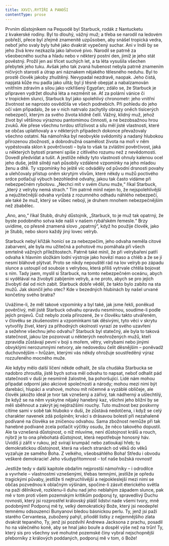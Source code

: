 ```yaml
---
title: XXVI\.RYTÍŘI A PANOŠI
contentType: prose
---
```


<section>

Prvním důstojníkem na Pequodě byl Starbuck, rodák z Nantucketu z kvakerské rodiny. Byl to dlouhý, vážný muž; a třeba se narodil na ledovém pobřeží, přece byl zřejmě znamenitě uzpůsoben, aby snášel tropická vedra, neboť jeho svaly byly tuhé jako dvakrát vypečený suchar. Ani v Indii by se jeho živá krev nezkazila jako lahvové pivo. Narodil se patrně za všeobecného sucha a hladu nebo v některý postní den, jimiž je jeho stát pověstný. Prožil jen asi třicet suchých let, a ta léta vysušila všechen přebytek jeho tuku. Avšak jeho tak zvaná hubenost nebyla patrně znamením ničivých starostí a útrap ani náznakem nějakého tělesného neduhu. Byl to prostě člověk jakoby zhuštěný. Nevypadal nezdravě, naopak. Jeho čistá, napjatá kůže mu padla jako ulitá; byl jí těsně obepjat a nabalzamován vnitřním zdravím a silou jako vzkříšený Egypťan; zdálo se, že Starbuck je připraven vydržet dlouhá léta a nezměnit se. Ať za polární vánice či v tropickém slunci, Starbuck byl jako spolehlivý chronometr: jeho vnitřní životnost se naprosto osvědčila ve všech podnebích. Při pohledu do jeho očí vám připadalo, že se v nich natrvalo zachytily obrazy oněch tisícerých nebezpečí, kterým za svého života klidně čelil. Vážný, klidný muž, jehož život byl většinou výraznou pantomimou činnosti, a ne bezobsažnou hrou zvuků. Ale přese všechnu tvrdou střízlivost a sílu měl jisté vlastnosti, které se občas uplatňovaly a v některých případech dokonce převažovaly všechno ostatní. Na námořníka byl neobvykle svědomitý a nadaný hlubokou přirozenou zbožností, a dobrodružná osamělost života na moři v něm vypěstovala sklon k pověrčivosti – byla to však ta zvláštní pověrčivost, jaká u některých bytostí pramení spíše z citlivého rozumu než z nevědomosti. Dovedl předvídat a tušit. A jestliže někdy tyto vlastnosti ohnuly kalenou ocel jeho duše, ještě silněji naň působily vzdálené vzpomínky na jeho mladou ženu a dítě. Ty vzpomínky ho ještě víc odváděly od původní drsnosti povahy a ulehčovaly přístup oněm skrytým vlivům, které někdy u mužů poctivého srdce potlačují výbuch bezohledné odvahy, jakou tak často vídáme při nebezpečném rybolovu. „Nechci mít v svém člunu muže,“ říkal Starbuck, „který z velryby nemá strach.“ Tím patrně mínil nejen to, že nejspolehlivější a nejužitečnější odvaha vyrůstá z rozumného odhadu náhlého nebezpečí, ale také že muž, který se vůbec nebojí, je druhem mnohem nebezpečnějším než zbabělec.

„Ano, ano,“ říkal Stubb, druhý důstojník, „Starbuck, to je muž tak opatrný, že byste podobného sotva kde našli v našem rybářském řemesle.“ Brzy uvidíme, co přesně znamená slovo „opatrný“, když ho použije člověk, jako je Stubb, nebo skoro každý jiný lovec velryb.

Starbuck nebyl křižák honící se za nebezpečím, jeho odvaha neměla citové zabarvení, ale byla mu užitečná a pohotově mu pomáhala při všech smrtelně vážných příležitostech. Patrně také mínil, že při velrybaření patří odvaha k hlavním složkám lodní výstroje jako hovězí maso a chléb a že se jí nesmí bláhově plýtvat. Proto se nikdy nepouštěl rád na lov velryb po západu slunce a ustoupil od souboje s velrybou, která příliš vytrvale chtěla bojovat s ním. Tady jsem, myslil si Starbuck, na tomto nebezpečném oceánu, abych si vydělával na živobytí zabíjením velryb, a ne proto, abych se pro jejich živobytí dal od nich zabít. Starbuck dobře věděl, že takto bylo zabito na sta mužů. Jak skončil jeho otec? Kde v bezedných hlubinách by našel urvané končetiny svého bratra?

Uvážíme-li, že měl takové vzpomínky a byl také, jak jsme řekli, poněkud pověrčivý, měl jistě Starbuck odvahu opravdu nesmírnou, soudíme-li podle jejích projevů. Což nebylo zcela přirozené, že v člověku takto utvářeném, v člověku se zkušenostmi a vzpomínkami tak děsivými, tyto věci v skrytu vytvořily živel, který za příhodných okolností vyrazí ze svého uzavření a sežehne všechnu jeho odvahu? Starbuck byl statečný, ale byla to taková statečnost, jakou lze pozorovat u některých neohrožených mužů, kteří zpravidla zůstávají pevní v boji s mořem, větry, velrybami nebo jinými obvyklými nerozumnými netvory, ale nedovedou čelit děsnějším – poněvadž duchovnějším – hrůzám, kterými vás někdy ohrožuje soustředěný výraz rozzuřeného mocného muže.

Ale kdyby mělo další líčení někde odhalit, že síla chudáka Starbucka se nadobro zhroutila, jistě bych sotva měl odvahu to napsat, neboť odhalit pád statečnosti v duši je nesmírně žalostné, ba pohoršující. Lidé nám mohou připadat odporní jako akciové společnosti a národy; mohou mezi nimi být darebáci, hlupáci a vrahové, mohou mít ničemné a vyzáblé obličeje, ale člověk jakožto ideál je tvor tak vznešený a zářivý, tak nádherný a ušlechtilý, že když se na něm vyskytne nějaký hanebný kaz, všichni jeho bližní by se měli sběhnout a zakrýt jej nejdražšími rouchy. Tuto mužnost bez poskvrny cítíme sami v sobě tak hluboko v duši, že zůstává nedotčena, i když se celý charakter navenek zdá pošpiněn; krvácí s drásavou bolestí při nezahalené podívané na člověka se zničenou odvahou. Sama zbožnost nemůže při tak hanebné podívané zcela potlačit výčitky osudu, že něco takového dopustil. Ale ta vznešená důstojnost, o níž mluvíme, není důstojnost králů a rouch, nýbrž je to ona přebohatá důstojnost, která nepotřebuje honosný háv. Uvidíš ji zářit v rukou, jež svírají krumpáč nebo zatloukají hřeb; tu demokratickou důstojnost, která na všech stranách od věků do věků vyzařuje ze samého Boha. Z velkého, všeobsáhlého Boha! Středu i obvodu veškeré demokracie! Jeho všudypřítomnost – toť naše božská rovnost!

Jestliže tedy v další kapitole obdařím nejprostší námořníky – i odrodilce a vyvrhele – vlastnostmi vznešenými, třebas temnými, jestliže je opředu tragickými půvaby, jestliže ti nejtruchlivější a nejpokleslejší mezi nimi se občas pozvednou k oblačným výšinám, spočine-li zásvit éterického světla na paži dělníkově, rozklenu-li duhu nad jeho neblahým západem slunce, pak mě v tom proti všem pozemským kritikům podporuj ty, spravedlivý Duchu rovnosti, který jsi rozprostřel královský plášť lidství nade všemi tvory, mně podobnými! Podporuj mě ty, velký demokratický Bože, který jsi neodepřel temnému odsouzenci Bunyanovi bledou básnickou perlu. Ty, jenž jsi paži starého Cervantesa, zubožený pahýl, přioděl lístky z nejjemnějšího zlata dvakrát tepaného, Ty, jenž jsi pozdvihl And­rewa Jacksona z prachu, posadil ho na válečného koně, aby se hnal jako bouře a dospěl výše než na trůn! Ty, který sis pro všechny své mohutné pozemské činy vybral nejschopnější přeborníky z králových poddaných, podporuj mě v tom, ó Bože!

</section>
